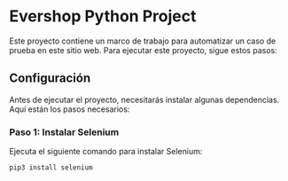 # Evershop Python Project

Este proyecto contiene un marco de trabajo para automatizar un caso de prueba en este sitio web. Para ejecutar este proyecto, sigue estos pasos:

## Configuración

Antes de ejecutar el proyecto, necesitarás instalar algunas dependencias. Aquí están los pasos necesarios:

### Paso 1: Instalar Selenium

Ejecuta el siguiente comando para instalar Selenium:

```bash
pip3 install selenium
